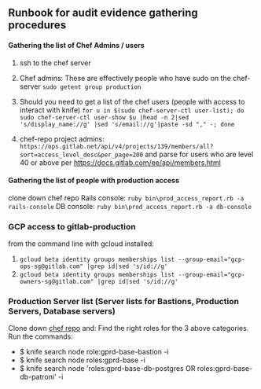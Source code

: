 ## Runbook for audit evidence gathering procedures

#### Gathering the list of Chef Admins / users

1. ssh to the chef server
2. Chef admins: These are effectively people who have sudo on the chef- server `sudo getent group production`
3. Should you need to get a list of the chef users (people with access to interact with knife)
`for u in $(sudo chef-server-ctl user-list); do sudo chef-server-ctl user-show $u |head -n 2|sed 's/display_name://g' |sed 's/email://g'|paste -sd "," -; done`

4. chef-repo project admins:  `https://ops.gitlab.net/api/v4/projects/139/members/all?sort=access_level_desc&per_page=200` and parse for users who are level 40 or above per https://docs.gitlab.com/ee/api/members.html

#### Gathering the list of people with production access

clone down chef repo
Rails console: `ruby bin\prod_access_report.rb -a rails-console`
DB console: `ruby bin\prod_access_report.rb -a db-console`

### GCP access to gitlab-production
from the command line with gcloud installed:
1. `gcloud beta identity groups memberships list --group-email="gcp-ops-sg@gitlab.com" |grep id|sed 's/id://g'`
2. `gcloud beta identity groups memberships list --group-email="gcp-owners-sg@gitlab.com" |grep id|sed 's/id://g'` 

### Production Server list (Server lists for Bastions, Production Servers, Database servers)

Clone down [chef repo](https://ops.gitlab.net/gitlab-cookbooks/chef-repo) and:
Find the right roles for the 3 above categories.
Run the commands:
- $ knife search node role:gprd-base-bastion -i
- $ knife search node roles:gprd-base -i
- $ knife search node 'roles:gprd-base-db-postgres OR roles:gprd-base-db-patroni' -i

